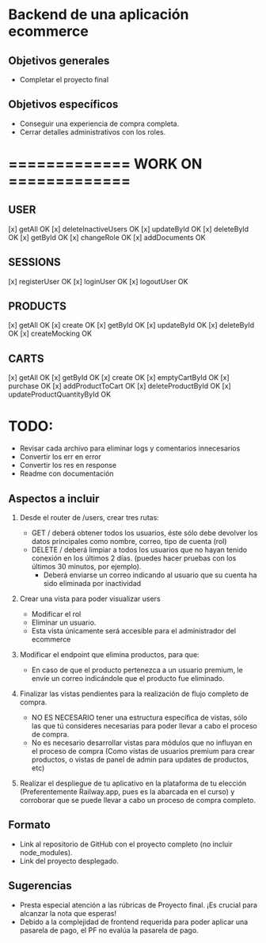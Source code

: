 # Backend de una aplicación ecommerce

## Objetivos generales

- Completar el proyecto final 

## Objetivos específicos

- Conseguir una experiencia de compra completa.
- Cerrar detalles administrativos con los roles.

# ============= WORK ON =============  #

## USER
[x] getAll OK
[x] deleteInactiveUsers OK
[x] updateById OK
[x] deleteById OK
[x] getById OK
[x] changeRole OK
[x] addDocuments OK
## SESSIONS
[x] registerUser OK
[x] loginUser OK
[x] logoutUser OK
## PRODUCTS
[x] getAll OK
[x] create OK
[x] getById OK
[x] updateById OK
[x] deleteById OK
[x] createMocking OK
## CARTS
[x] getAll OK
[x] getById OK
[x] create OK
[x] emptyCartById OK
[x] purchase OK
[x] addProductToCart OK
[x] deleteProductById OK
[x] updateProductQuantityById OK

# TODO:

- Revisar cada archivo para eliminar logs y comentarios innecesarios
- Convertir los err en error
- Convertir los res en response
- Readme con documentación



## Aspectos a incluir

1. Desde el router de /users, crear tres rutas:
     * GET  /  deberá obtener todos los usuarios, éste sólo debe devolver los datos principales como nombre, correo, tipo de cuenta (rol)
     * DELETE / deberá limpiar a todos los usuarios que no hayan tenido conexión en los últimos 2 días. (puedes hacer pruebas con los últimos 30 minutos, por ejemplo).
       * Deberá enviarse un correo indicando al usuario que su cuenta ha sido eliminada por inactividad

2. Crear una vista para poder visualizar users
    * Modificar el rol 
    * Eliminar un usuario. 
    * Esta vista únicamente será accesible para el administrador del ecommerce

3. Modificar el endpoint que elimina productos, para que:
   * En caso de que el producto pertenezca a un usuario premium, le envíe un correo indicándole que el producto fue eliminado.

4. Finalizar las vistas pendientes para la realización de flujo completo de compra. 
   * NO ES NECESARIO tener una estructura específica de vistas, sólo las que tú consideres necesarias para poder llevar a cabo el proceso de compra.
   * No es necesario desarrollar vistas para módulos que no influyan en el proceso de compra (Como vistas de usuarios premium para crear productos, o vistas de panel de admin para updates de productos, etc)

5. Realizar el despliegue de tu aplicativo en la plataforma de tu elección (Preferentemente Railway.app, pues es la abarcada en el curso) y corroborar que se puede llevar a cabo un proceso de compra completo.

## Formato

- Link al repositorio de GitHub con el proyecto completo (no incluir node_modules).
- Link del proyecto desplegado.

## Sugerencias

- Presta especial atención a las rúbricas de Proyecto final. ¡Es crucial para alcanzar la nota que esperas!
- Debido a la complejidad de frontend requerida para poder aplicar una pasarela de pago, el PF no evalúa la pasarela de pago.